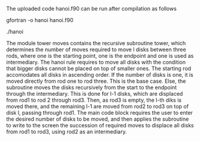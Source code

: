 The uploaded code hanoi.f90 can be run after compilation as follows

gfortran -o hanoi hanoi.f90

./hanoi

The module tower moves contains the recursive subroutine tower, which determines the number of moves required to move l disks between three rods, where one is the starting point, one is the endpoint and one is used as intermediary. The hanoi rule requires to move all disks with the condition that bigger disks cannot be placed on top of smaller ones. The starting rod accomodates all disks in ascending order.
If the number of disks is one, it is moved directly from rod one to rod three. This is the base case. Else, the subroutine moves the disks recursively from the start to the endpoint through the intermediary. This is done for l-1 disks, which are displaced from rod1 to rod 2 through rod3. Then, as rod3 is empty, the l-th diks is moved there, and the remaining l-1 are moved from rod2 to rod3 on top of disk l, passing through rod1.
The main code block requires the user to enter the desired number of disks to be moved, and then applies the subroutine to write to the screen the succession of required moves to displace all disks from rod1 to rod3, using rod2 as an intermediary.
